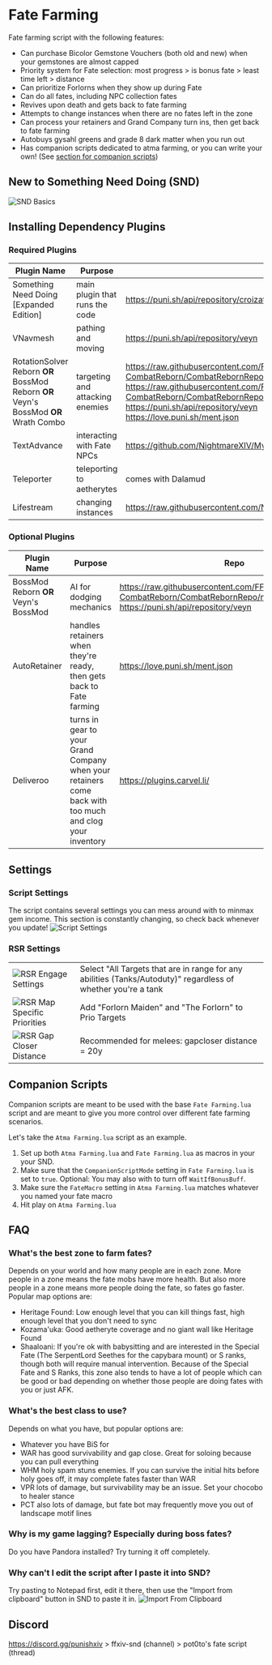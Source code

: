 # Fate Farming
Fate farming script with the following features:
- Can purchase Bicolor Gemstone Vouchers (both old and new) when your gemstones are almost capped
- Priority system for Fate selection:  most progress > is bonus fate > least time left > distance
- Can prioritize Forlorns when they show up during Fate
- Can do all fates, including NPC collection fates
- Revives upon death and gets back to fate farming
- Attempts to change instances when there are no fates left in the zone
- Can process your retainers and Grand Company turn ins, then get back to fate farming
- Autobuys gysahl greens and grade 8 dark matter when you run out
- Has companion scripts dedicated to atma farming, or you can write your own! (See [section for companion scripts](#companion-scripts))

## New to Something Need Doing (SND)
![SND Basics](img/SNDBasics.png)

## Installing Dependency Plugins
### Required Plugins
| Plugin Name | Purpose | Repo |
|-------------|---------|------|
| Something Need Doing [Expanded Edition] | main plugin that runs the code | https://puni.sh/api/repository/croizat |
| VNavmesh | pathing and moving | https://puni.sh/api/repository/veyn |
| RotationSolver Reborn <b>OR</b> BossMod Reborn <b>OR</b> Veyn's BossMod <b>OR</b> Wrath Combo | targeting and attacking enemies | https://raw.githubusercontent.com/FFXIV-CombatReborn/CombatRebornRepo/main/pluginmaster.json<br>https://raw.githubusercontent.com/FFXIV-CombatReborn/CombatRebornRepo/main/pluginmaster.json<br>https://puni.sh/api/repository/veyn<br>https://love.puni.sh/ment.json |
| TextAdvance | interacting with Fate NPCs | https://github.com/NightmareXIV/MyDalamudPlugins/raw/main/pluginmaster.json |
| Teleporter | teleporting to aetherytes | comes with Dalamud |
| Lifestream | changing instances | https://raw.githubusercontent.com/NightmareXIV/MyDalamudPlugins/main/pluginmaster.json |

### Optional Plugins
| Plugin Name | Purpose | Repo |
|-------------|---------|------|
| BossMod Reborn <b>OR</b> Veyn's BossMod | AI for dodging mechanics | https://raw.githubusercontent.com/FFXIV-CombatReborn/CombatRebornRepo/main/pluginmaster.json<br>https://puni.sh/api/repository/veyn |
| AutoRetainer | handles retainers when they're ready, then gets back to Fate farming | https://love.puni.sh/ment.json |
| Deliveroo | turns in gear to your Grand Company when your retainers come back with too much and clog your inventory | https://plugins.carvel.li/ |

## Settings
### Script Settings
The script contains several settings you can mess around with to minmax gem income. This section is constantly changing, so check back whenever you update!
![Script Settings](img/ScriptSettings.png)

### RSR Settings
| | |
|--|--|
| ![RSR Engage Settings](img/RSREngageSettings.png) | Select "All Targets that are in range for any abilities (Tanks/Autoduty)" regardless of whether you're a tank |
| ![RSR Map Specific Priorities](img/RSRMapSpecificPriorities.png) | Add "Forlorn Maiden" and "The Forlorn" to Prio Targets |
| ![RSR Gap Closer Distance](img/RSRGapCloserDistance.png) | Recommended for melees: gapcloser distance = 20y |

## Companion Scripts
Companion scripts are meant to be used with the base `Fate Farming.lua` script
and are meant to give you more control over different fate farming scenarios.

Let's take the `Atma Farming.lua` script as an example.

1. Set up both `Atma Farming.lua` and `Fate Farming.lua` as macros in your your SND.
2. Make sure that the `CompanionScriptMode` setting in `Fate Farming.lua` is set to `true`. Optional: You may also with to turn off `WaitIfBonusBuff`.
3. Make sure the `FateMacro` setting in `Atma Farming.lua` matches whatever you named your fate macro
4. Hit play on `Atma Farming.lua`

## FAQ
### What's the best zone to farm fates?
Depends on your world and how many people are in each zone. More people in a
zone means the fate mobs have more health. But also more people in a zone means
more people doing the fate, so fates go faster. Popular map options are:
- Heritage Found: Low enough level that you can kill things fast, high enough
level that you don't need to sync
- Kozama'uka: Good aetheryte coverage and no giant wall like Heritage Found
- Shaaloani: If you're ok with babysitting and are interested in the Special
Fate (The SerpentLord Seethes for the capybara mount) or S ranks, though both
will require manual intervention. Because of the Special Fate and S Ranks, this
zone also tends to have a lot of people which can be good or bad depending on
whether those people are doing fates with you or just AFK.
### What's the best class to use?
Depends on what you have, but popular options are:
- Whatever you have BiS for
- WAR has good survivability and gap close. Great for soloing because you can
pull everything
- WHM holy spam stuns enemies. If you can survive the initial hits before holy
goes off, it may complete fates faster than WAR
- VPR lots of damage, but survivability may be an issue. Set your chocobo to
healer stance
- PCT also lots of damage, but fate bot may frequently move you out of landscape
motif lines
### Why is my game lagging? Especially during boss fates?
Do you have Pandora installed? Try turning it off completely.
### Why can't I edit the script after I paste it into SND?
Try pasting to Notepad first, edit it there, then use the "Import from clipboard"
button in SND to paste it in.
![Import From Clipboard](img/ImportFromClipboard.png)

## Discord
https://discord.gg/punishxiv > ffxiv-snd (channel) > pot0to's fate script (thread)
